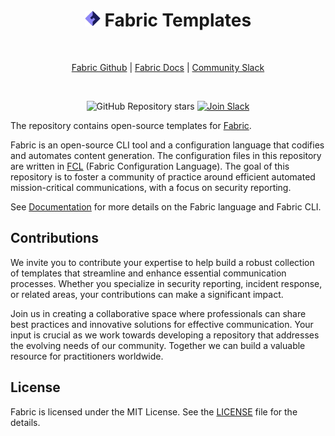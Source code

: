 <div align="center">
  
# <img src=".github/fabric.svg" alt="Fabric logo" width="25px"/> Fabric Templates

<br/>

[Fabric Github](https://github.com/blackstork-io/fabric) | [Fabric Docs](https://blackstork.io/fabric/docs/) | [Community Slack](https://fabric-community.slack.com/)

<br/>

![GitHub Repository stars](https://img.shields.io/github/stars/blackstork-io/fabric?style=social)
[![Join Slack](https://img.shields.io/badge/slack-join-8F87F7)](https://fabric-community.slack.com/)

</div>

The repository contains open-source templates for [Fabric](https://github.com/blackstork-io/fabric).

Fabric is an open-source CLI tool and a configuration language that codifies and automates content generation. The configuration files in this repository are written in [FCL](https://blackstork.io/fabric/docs/language/) (Fabric Configuration Language). The goal of this repository is to foster a community of practice around efficient automated mission-critical communications, with a focus on security reporting.

See [Documentation](https://blackstork.io/fabric/docs/) for more details on the Fabric language and Fabric CLI.

## Contributions

We invite you to contribute your expertise to help build a robust collection of templates that streamline and enhance essential communication processes. Whether you specialize in security reporting, incident response, or related areas, your contributions can make a significant impact.

Join us in creating a collaborative space where professionals can share best practices and innovative solutions for effective communication. Your input is crucial as we work towards developing a repository that addresses the evolving needs of our community. Together we can build a valuable resource for practitioners worldwide.

## License

Fabric is licensed under the MIT License. See the [LICENSE](LICENSE) file for the details.

